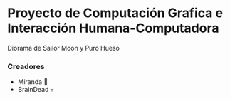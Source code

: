 # Proyecto de Computación Grafica e Interacción Humana-Computadora 
Diorama de Sailor Moon y Puro Hueso

### Creadores
- Miranda :frog:
- BrainDead :skull:
